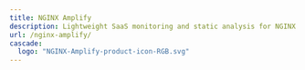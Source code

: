 ```yaml
---
title: NGINX Amplify
description: Lightweight SaaS monitoring and static analysis for NGINX Open Source and F5 NGINX Plus.
url: /nginx-amplify/
cascade:
  logo: "NGINX-Amplify-product-icon-RGB.svg"
---
```


